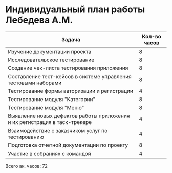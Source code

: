 # Индивидуальный план работы Лебедева А.М.

|    Задача                                                                    |  Кол-во часов  |
|----------------------------------------------------------------------------  |----------------|
| Изучение документации проекта                                                | 8              |
| Исследовательское тестирование                                               | 8              |
| Создание чек-листа тестирования приложения                                   | 8              |
| Составление тест-кейсов в системе управления тестовыми наборами              | 8              |
| Тестирование формы авторизации и регистрации                                 | 4              |
| Тестирование модуля "Категории"                                              | 8              |
| Тестирование модуля "Меню"                                                   | 8              |
| Выявление новых дефектов работы приложения и их регистрация в таск-трекере   | 4              |
| Взаимодействие с заказчиком услуг по тестированию                            | 4              |
| Подготовка отчетной документации по проекту                                  | 8              |
| Участие в собраниях с командой                                               | 4              |

Всего ак. часов: 72
